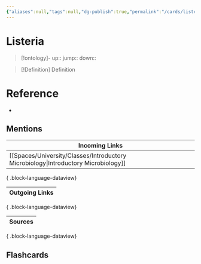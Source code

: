 ```yaml
---
{"aliases":null,"tags":null,"dg-publish":true,"permalink":"/cards/listeria/","dgPassFrontmatter":true}
---
```


# Listeria

> [!ontology]-
> up:: 
> jump:: 
> down:: 

> [!Definition] Definition

# Reference

- 

## Mentions

| Incoming Links                                                                        |
| ------------------------------------------------------------------------------------- |
| [[Spaces/University/Classes/Introductory Microbiology\|Introductory Microbiology]] |

{ .block-language-dataview}

| Outgoing Links |
| -------------- |

{ .block-language-dataview}

| Sources |
| ------- |

{ .block-language-dataview}

## Flashcards